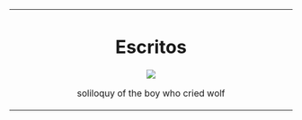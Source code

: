 <table align="center"><tr><td align="center" width="9999">
  
  # Escritos
  
  
<img src="https://kuon.s-ul.eu/xlb5kjT9" align="center">

soliloquy of the boy who cried wolf
</td></tr></table>
